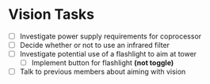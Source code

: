 # Vision Tasks

- [ ] Investigate power supply requirements for coprocessor
- [ ] Decide whether or not to use an infrared filter
- [ ] Investigate potential use of a flashlight to aim at tower
  - [ ] Implement button for flashlight **(not toggle)**
- [ ]  Talk to previous members about aiming with vision

